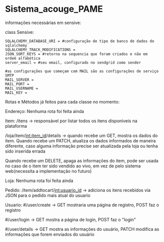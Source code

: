 # Sistema_acouge_PAME

informações necessárias em sensive:

class Sensive:

    SQLALCHEMY_DATABASE_URI = #configuração de tipo de banco de dados do sqlalchemy
    SQLALCHEMY_TRACK_MODIFICATIONS = 
    JSON_SORT_KEYS = #retorna na sequencia que foram criados e não em ordem alfabética
    server_email = #seu email, configurado no sendgrid como sender

    #as configurações que começam com MAIL são as configurações de serviço SMTP
    MAIL_SERVER = 
    MAIL_PORT = 
    MAIL_USERNAME = 
    MAIL_KEY = 


Rotas e Métodos já feitos para cada classe no momento:

Endereço:
Nenhuma rota foi feita ainda

Item:
/itens -> responsável por listar todos os itens disponíveis na plataforma

/loja/item/<int:item_id>/details -> quando recebe um GET, mostra os dados do item.
Quando recebe um PATCH, atualiza os dados informados de maneira diferente, caso alguma informação precise ser atualizada pela loja ou tenha sido inserida errada

Quando recebe um DELETE, apaga as informações do item, pode ser usada no caso de o item ter sido vendido ao vivo, em vez de pelo sistema web(necessita a implementação no futuro)

Loja:
Nenhuma rota foi feita ainda

Pedido:
/item/addtocart/<int:usuario_id> -> adiciona os itens recebidos via JSON para o pedido mais atual do usuario

Usuario:
#/user/create -> GET mostraria uma página de registro, POST faz o registro

#/user/login -> GET mostra a página de login, POST faz o "login"

#/user/details -> GET mostra as informações do usuário, PATCH modifica as informações que forem enviados do usuário

